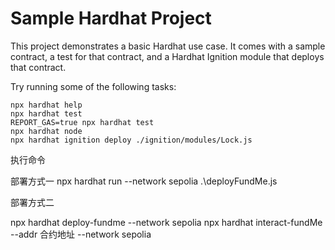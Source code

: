 # Sample Hardhat Project

This project demonstrates a basic Hardhat use case. It comes with a sample contract, a test for that contract, and a Hardhat Ignition module that deploys that contract.

Try running some of the following tasks:

```shell
npx hardhat help
npx hardhat test
REPORT_GAS=true npx hardhat test
npx hardhat node
npx hardhat ignition deploy ./ignition/modules/Lock.js
```
执行命令

部署方式一
npx hardhat run --network sepolia .\deployFundMe.js

部署方式二

npx hardhat deploy-fundme --network sepolia 
npx hardhat interact-fundMe --addr 合约地址 --network sepolia